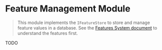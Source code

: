 # Feature Management Module

> This module implements the `IFeatureStore` to store and manage feature values in a database. See the [Features System document](../Features.md) to understand the features first.

TODO